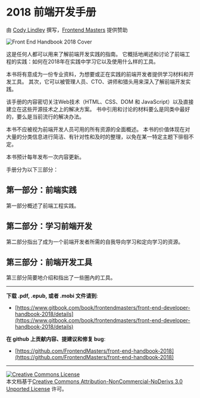 # 2018 前端开发手册

由 [Cody Lindley](http://codylindley.com/)  撰写，[Frontend Masters](https://frontendmasters.com/) 提供赞助

![Front End Handbook 2018 Cover](https://frontendmasters.com/books/front-end-handbook/2018/cover.jpg)

这是任何人都可以用来了解前端开发实践的指南。 它概括地阐述和讨论了前端工程的实践：如何在2018年在实践中学习它以及使用什么样的工具。

本书将有意成为一份专业资料，为想要或正在实践的前端开发者提供学习材料和开发工具。 其次，它可以被管理人员、CTO、讲师和猎头用来深入了解前端开发实践。

该手册的内容密切关注Web技术（HTML、CSS、DOM 和 JavaScript）以及直接建立在这些开源技术之上的解决方案。 书中引用和讨论的材料要么是同类中最好的，要么是当前流行的解决办法。

本书不应被视为前端开发人员可用的所有资源的全面概述。 本书的价值体现在对大量的分类信息进行简洁、有针对性和及时的整理，以免在某一特定主题下徘徊不定。

本书预计每年发布一次内容更新。

手册分为以下三部分：

第一部分：前端实践
---
第一部分概述了前端工程实践。

第二部分：学习前端开发
---
第二部分指出了成为一个前端开发者所需的自我导向学习和定向学习的资源。

第三部分：前端开发工具
---
第三部分简要地介绍和指出了一些圈內的工具。

***
 
**下载 .pdf, .epub, 或者 .mobi 文件请到**:

* [https://www.gitbook.com/book/frontendmasters/front-end-developer-handbook-2018/details](https://www.gitbook.com/book/frontendmasters/front-end-developer-handbook-2018/details)

**在 github 上贡献内容、提建议和修复 bug**:

* [https://github.com/FrontendMasters/front-end-handbook-2018](https://github.com/FrontendMasters/front-end-handbook-2018)

***

<a rel="license" href="http://creativecommons.org/licenses/by-nc-nd/3.0/"><img alt="Creative Commons License" style="border-width:0" src="https://i.creativecommons.org/l/by-nc-nd/3.0/88x31.png" /></a><br />本文档基于<a rel="license" href="http://creativecommons.org/licenses/by-nc-nd/3.0/">Creative Commons Attribution-NonCommercial-NoDerivs 3.0 Unported License</a> 许可。
